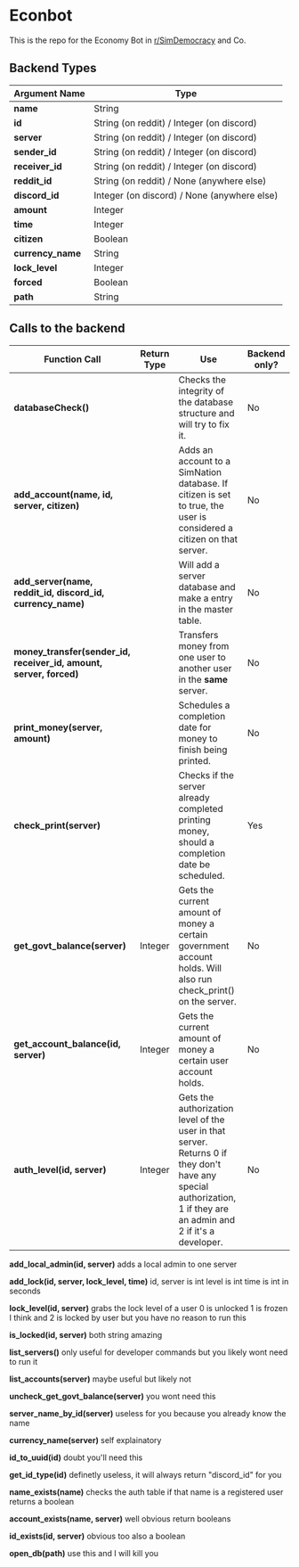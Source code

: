 # Econbot
This is the repo for the Economy Bot in [r/SimDemocracy](https://www.reddit.com/r/SimDemocracy) and Co.

## Backend Types
| Argument Name | Type |
| --- | --- |
| **name** | String |
| **id** | String (on reddit) / Integer (on discord) |
| **server** | String (on reddit) / Integer (on discord) |
| **sender_id** | String (on reddit) / Integer (on discord) |
| **receiver_id** | String (on reddit) / Integer (on discord) |
| **reddit_id** | String (on reddit) / None (anywhere else) |
| **discord_id** | Integer (on discord) / None (anywhere else) |
| **amount** | Integer |
| **time** | Integer |
| **citizen** | Boolean |
| **currency_name** | String |
| **lock_level** | Integer |
| **forced** | Boolean |
| **path** | String |

## Calls to the backend

| Function Call | Return Type | Use | Backend only? |
| --- | --- | --- | --- |
| **databaseCheck()** |  | Checks the integrity of the database structure and will try to fix it. | No |
| **add_account(name, id, server, citizen)** |  | Adds an account to a SimNation database. If citizen is set to true, the user is considered a citizen on that server. | No |
| **add_server(name, reddit_id, discord_id, currency_name)** |  | Will add a server database and make a entry in the master table. | No |
| **money_transfer(sender_id, receiver_id, amount, server, forced)** |  | Transfers money from one user to another user in the **same** server. | No |
| **print_money(server, amount)** | | Schedules a completion date for money to finish being printed. | No |
| **check_print(server)** | | Checks if the server already completed printing money, should a completion date be scheduled. | Yes |
| **get_govt_balance(server)** | Integer | Gets the current amount of money a certain government account holds. Will also run check_print() on the server. | No |
| **get_account_balance(id, server)** | Integer | Gets the current amount of money a certain user account holds. | No |
| **auth_level(id, server)** | Integer | Gets the authorization level of the user in that server. Returns 0 if they don't have any special authorization, 1 if they are an admin and 2 if it's a developer. | No |

**add_local_admin(id, server)**
adds a local admin to one server
 
**add_lock(id, server, lock_level, time)**
id, server is int
level is int
time is int in seconds

**lock_level(id, server)**
grabs the lock level of a user
0 is unlocked
1 is frozen I think and 2 is locked by user
but you have no reason to run this

**is_locked(id, server)**
both string
amazing

**list_servers()**
only useful for developer commands but you likely wont need to run it

**list_accounts(server)**
maybe useful
but likely not

**uncheck_get_govt_balance(server)**
you wont need this
 
**server_name_by_id(server)**
useless for you because you already know the name

**currency_name(server)**
self explainatory
 
**id_to_uuid(id)**
doubt you'll need this

**get_id_type(id)**
definetly useless, it will always return "discord_id" for you

**name_exists(name)**
checks the auth table if that name is a registered user
returns a boolean

**account_exists(name, server)**
well
obvious
return booleans

**id_exists(id, server)**
obvious too
also a boolean

**open_db(path)**
use this and I will kill you
